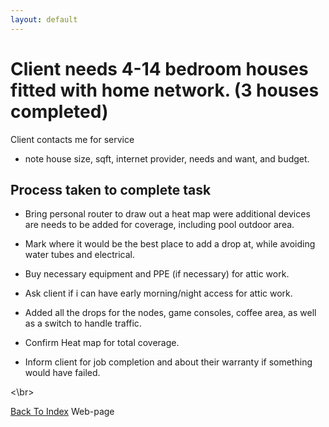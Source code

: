 ```yaml
---
layout: default
---
```



# Client needs 4-14 bedroom houses fitted with home network. (3 houses completed) 

Client contacts me for service

-  note house size, sqft, internet provider, needs and want, and budget.

## Process taken to complete task

- Bring personal router to draw out a heat map were additional devices are needs to be added for coverage, including pool outdoor area.

- Mark where it would be the best place to add a drop at, while avoiding water tubes and electrical. 

- Buy necessary equipment and PPE (if necessary) for attic work.

- Ask client if i can have early morning/night access for attic work.

- Added all the drops for the nodes, game consoles, coffee area, as well as a switch to handle traffic.

- Confirm Heat map for total coverage. 

- Inform client for job completion and about their warranty if something would have failed.

 <\br>

[Back To Index](./index.md) Web-page
